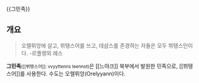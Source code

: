 {{그민족}}

## 개요
>  오렐뤼앙에 살고, 뷔탱스어를 쓰고, 데샴스를 존경하는 자들은 모두 뷔탱스인이다. 
> -르플렝외 례스

**그민족**<small>([[뷔탱스어]]: vvyyttenns leennot)</small>은 [[느야크]] 북부에서 발원한 민족으로, [[뷔탱스어]]를 사용한다.
수도는 오렐뤼앙(Orelyyann)이다. 